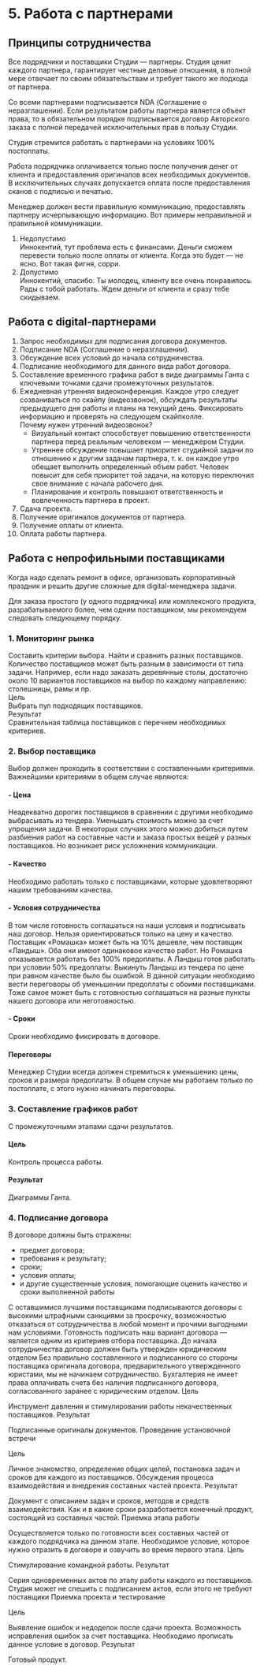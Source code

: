 # 5. Работа с партнерами

## Принципы сотрудничества

Все подрядчики и поставщики Студии — партнеры. Студия ценит каждого партнера, гарантирует честные деловые отношения, в полной мере отвечает по своим обязательствам и требует такого же подхода от партнера.

Со всеми партнерами подписывается NDA (Соглашение о неразглашении). Если результатом работы партнера является объект права, то в обязательном порядке подписывается договор Авторского заказа с полной передачей исключительных прав в пользу Студии.

Студия стремится работать с партнерами на условиях 100% постоплаты.

Работа подрядчика оплачивается только после получения денег от клиента и предоставления оригиналов всех необходимых документов. В исключительных случаях допускается оплата после предоставления сканов с подписью и печатью.

Менеджер должен вести правильную коммуникацию, предоставлять партнеру исчерпывающую информацию. Вот примеры неправильной и правильной коммуникации.

  1. Недопустимо
<br>Иннокентий, тут проблема есть с финансами. Деньги сможем перевести только после оплаты от клиента. Когда это будет — не ясно. Вот такая фигня, сорри.
  2. Допустимо
<br>Иннокентий, спасибо. Ты молодец, клиенту все очень понравилось. Рады с тобой работать. Ждем деньги от клиента и сразу тебе скидываем.

## Работа с  digital-партнерами

1. Запрос необходимых для подписания договора документов.
2. Подписание NDA (Соглашение о неразглашении).
3. Обсуждение всех условий до начала сотрудничества.
4. Подписание необходимого для данного вида работ договора.
5. Составление временного графика работ в виде диаграммы Ганта с ключевыми точками сдачи промежуточных результатов.
6. Ежедневная утренняя видеоконференция. Каждое утро следует созваниваться по скайпу (видеозвонок), обсуждать результаты предыдущего дня работы и планы на текущий день. Фиксировать информацию и проверять на следующем скайпколле. 
<br>Почему нужен утренний видеозвонок?
    - Визуальный контакт способствует повышению ответственности партнера перед реальным человеком — менеджером Студии.
    - Утреннее обсуждение повышает приоритет студийной задачи по отношению к другим задачам партнера, т. к. он каждое утро обещает выполнить определенный объем работ. Человек повысит для себя приоритет той задачи, на которую переключил свое внимание с начала рабочего дня.
    - Планирование и контроль повышают ответственность и вовлеченность партнера в проект.
7. Сдача проекта.
8. Получение оригиналов документов от партнера.
9. Получение оплаты от клиента.
10. Оплата работы партнера.
## Работа с непрофильными поставщиками

Когда надо сделать ремонт в офисе, организовать корпоративный праздник и решить другие сложные для digital-менеджера задачи.

Для заказа простого (у одного подрядчика) или комплексного продукта, разрабатываемого более, чем одним поставщиком, мы рекомендуем следовать следующему порядку.

### 1. Мониторинг рынка
Составить критерии выбора. Найти и сравнить разных поставщиков. Количество поставщиков может быть разным в зависимости от типа задачи. Например, если надо заказать деревянные столы, достаточно около 10 вариантов поставщиков на выбор по каждому направлению: столешницы, рамы и пр.
<br>Цель
<br>Выбрать пул подходящих поставщиков.
<br>Результат
<br>Сравнительная таблица поставщиков с перечнем необходимых критериев.

### 2. Выбор поставщика

Выбор должен проходить в соответствии с составленными критериями.
Важнейшими критериями в общем случае являются:
#### - Цена
Неадекватно дорогих поставщиков в сравнении с другими необходимо выбрасывать из тендера. 
Уменьшать стоимость можно за счет упрощения задачи. В некоторых случаях этого можно добиться путем разбиения работ на составные части и заказа простых вещей у разных поставщиков. Но возникает риск усложнения коммуникации.
#### - Качество
Необходимо работать только с поставщиками, которые удовлетворяют нашим требованиям качества.
#### - Условия сотрудничества
В том числе готовность соглашаться на наши условия и подписывать наш договор. 
Нельзя ориентироваться только на цену и качество. Поставщик «Ромашка» может быть на 10% дешевле, чем поставщик «Ландыш». Оба они имеют одинаковое качество работ. Но Ромашка отказывается работать без 100% предоплаты. А Ландыш готов работать при условии 50% предоплаты. Выкинуть Ландыш из тендера по цене при равном качестве было бы ошибкой. В данной ситуации необходимо вести переговоры об уменьшении предоплаты с обоими поставщиками. 
Тоже самое может быть с готовностью соглашаться на разные пункты нашего договора или неготовностью.
#### - Сроки
Сроки необходимо фиксировать в договоре.

#### Переговоры
Менеджер Студии всегда должен стремиться к уменьшению цены, сроков и размера предоплаты. В общем случае мы работаем только по постоплате, с этого нужно начинать переговоры.

### 3. Составление графиков работ

С промежуточными этапами сдачи результатов.

#### Цель
Контроль процесса работы.

#### Результат
Диаграммы Ганта.

### 4. Подписание договора

В договоре должны быть отражены:
- предмет договора;
- требования к результату;
- сроки;
- условия оплаты;
- и другие существенные условия, помогающие оценить качество и сроки выполненной работы

С оставшимися лучшими поставщиками подписываются договоры с высокими штрафными санкциями за просрочку, возможностью отказаться от сотрудничества в любой момент и прочими выгодными нам условиями.
Готовность подписать наш вариант договора — является одним из критериев отбора поставщика. 
До начала сотрудничества договор должен быть утвержден юридическим отделом Без правильно составленного и подписанного со стороны поставщика оригинала договора, предварительного утвержденного юристами, мы не начинаем сотрудничество. Бухгалтерия не имеет права оплачивать счета без наличия подписанного договора, согласованного заранее с юридическим отделом.
Цель

Инструмент давления и стимулирования работы некачественных поставщиков.
Результат

Подписанные оригиналы документов.
Проведение установочной встречи

Цель

Личное знакомство, определение общих целей, постановка задач и сроков для каждого из поставщиков. Обсуждения процесса взаимодействия и внедрения составных частей проекта.
Результат

Документ с описанием задач и сроков, методов и средств взаимодействия. Как и в какие сроки разработается конечный продукт, состоящий из составных частей.
Приемка этапа работы

Осуществляется только по готовности всех составных частей от каждого подрядчика на данном этапе. Необходимое условие, которое нужно отразить в договоре и озвучить во время первого этапа.
Цель

Стимулирование командной работы.
Результат

Серия одновременных актов по этапу работы каждого из поставщиков. Студия может не спешить с подписанием актов, если этого не требуют поставщики
Приемка проекта и тестирование

Цель

Выявление ошибок и недоделок после сдачи проекта. Возможность исправления ошибок за счет поставщика. Необходимо прописать данное условие в договор.
Результат

Готовый продукт.
